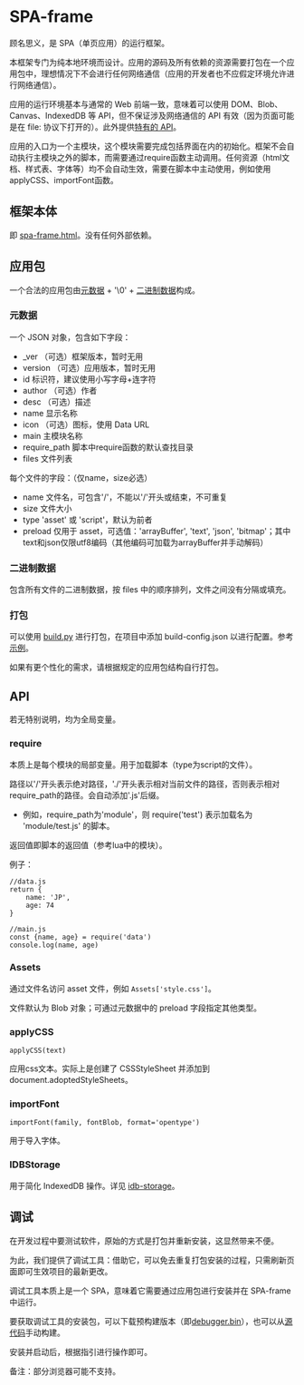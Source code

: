 # SPA-frame
顾名思义，是 SPA（单页应用）的运行框架。

本框架专门为纯本地环境而设计。应用的源码及所有依赖的资源需要打包在一个应用包中，理想情况下不会进行任何网络通信（应用的开发者也不应假定环境允许进行网络通信）。

应用的运行环境基本与通常的 Web 前端一致，意味着可以使用 DOM、Blob、Canvas、IndexedDB 等 API，但不保证涉及网络通信的 API 有效（因为页面可能是在 file: 协议下打开的）。此外提供[特有的 API](#api)。

应用的入口为一个主模块，这个模块需要完成包括界面在内的初始化。框架不会自动执行主模块之外的脚本，而需要通过require函数主动调用。任何资源（html文档、样式表、字体等）均不会自动生效，需要在脚本中主动使用，例如使用applyCSS、importFont函数。

## 框架本体
即 [spa-frame.html](spa-frame.html)。没有任何外部依赖。

## 应用包
一个合法的应用包由[元数据](#元数据) + '\0' + [二进制数据](#二进制数据)构成。

### 元数据
一个 JSON 对象，包含如下字段：
* _ver         （可选）框架版本，暂时无用
* version      （可选）应用版本，暂时无用
* id            标识符，建议使用小写字母+连字符
* author       （可选）作者
* desc         （可选）描述
* name          显示名称
* icon         （可选）图标，使用 Data URL
* main          主模块名称
* require_path  脚本中require函数的默认查找目录
* files         文件列表

每个文件的字段：（仅name，size必选）
* name      文件名，可包含'/'，不能以'/'开头或结束，不可重复
* size      文件大小
* type      'asset' 或 'script'，默认为前者
* preload   仅用于 asset，可选值：'arrayBuffer', 'text', 'json', 'bitmap'；其中text和json仅限utf8编码（其他编码可加载为arrayBuffer并手动解码）

### 二进制数据
包含所有文件的二进制数据，按 files 中的顺序排列，文件之间没有分隔或填充。

### 打包
可以使用 [build.py](build.py) 进行打包，在项目中添加 build-config.json 以进行配置。参考[示例](example/build-config.json)。

如果有更个性化的需求，请根据规定的应用包结构自行打包。

## API
若无特别说明，均为全局变量。

### require
本质上是每个模块的局部变量。用于加载脚本（type为script的文件）。

路径以'/'开头表示绝对路径，'./'开头表示相对当前文件的路径，否则表示相对require_path的路径。会自动添加'.js'后缀。
* 例如，require_path为'module'，则 require('test') 表示加载名为 'module/test.js' 的脚本。

返回值即脚本的返回值（参考lua中的模块）。

例子：

    //data.js
    return {
        name: 'JP',
        age: 74
    }

    //main.js
    const {name, age} = require('data')
    console.log(name, age)

### Assets
通过文件名访问 asset 文件，例如 `Assets['style.css']`。

文件默认为 Blob 对象；可通过元数据中的 preload 字段指定其他类型。

### applyCSS

    applyCSS(text)

应用css文本。实际上是创建了 CSSStyleSheet 并添加到 document.adoptedStyleSheets。

### importFont

    importFont(family, fontBlob, format='opentype')

用于导入字体。

### IDBStorage
用于简化 IndexedDB 操作。详见 [idb-storage](https://github.com/Chebys/idb-storage)。

## 调试
在开发过程中要测试软件，原始的方式是打包并重新安装，这显然带来不便。

为此，我们提供了调试工具：借助它，可以免去重复打包安装的过程，只需刷新页面即可生效项目的最新更改。

调试工具本质上是一个 SPA，意味着它需要通过应用包进行安装并在 SPA-frame 中运行。

要获取调试工具的安装包，可以下载预构建版本（即[debugger.bin](https://github.com/Chebys/SPA-frame/releases)），也可以从[源代码](debugger)手动构建。

安装并启动后，根据指引进行操作即可。

备注：部分浏览器可能不支持。